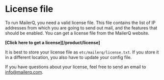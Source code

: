 # License file

To run MailerQ, you need a valid license file. This file contains the list
of IP addresses from which you are going to send out mail, and the features
that should be enabled. You can get a license file from the MailerQ website.

**[Click here to get a license][/product/license]**

It is best to store your license file as `etc/mailerq/license.txt`. If you
store it in a different location, you also have to update your config file.

If you have questions about your license, feel free to send an email to 
[info@mailerq.com](mailto:info@mailerq.com).
